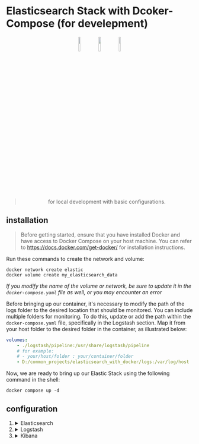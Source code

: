 

# Elasticsearch Stack with Dcoker-Compose (for develepment)

<p align="center" width="100%">
    <img width="10%" src="https://static-www.elastic.co/v3/assets/bltefdd0b53724fa2ce/blt8b679e63f2b49b27/5d082d93877575d0584761c0/logo-logstash-32-color.svg">
    <img width="10%" src="https://static-www.elastic.co/v3/assets/bltefdd0b53724fa2ce/blt36f2da8d650732a0/5d0823c3d8ff351753cbc99f/logo-elasticsearch-32-color.svg">
    <img width="10%" src="https://static-www.elastic.co/v3/assets/bltefdd0b53724fa2ce/blt4466841eed0bf232/5d082a5e97f2babb5af907ee/logo-kibana-32-color.svg">
</p><br>

> <p align="center">for local development with basic configurations.</p>

## installation
> Before getting started, ensure that you have installed Docker and have access to Docker Compose on your host machine. You can refer to <https://docs.docker.com/get-docker/> for installation instructions.

Run these commands to create the network and volume:

```
docker network create elastic
docker volume create my_elasticsearch_data
```
*If you modify the name of the volume or network, be sure to update it in the `docker-compose.yaml` file as well, or you may encounter an error*

Before bringing up our container, it's necessary to modify the path of the logs folder to the desired location that should be monitored. You can include multiple folders for monitoring. To do this, update or add the path within the `docker-compose.yaml` file, specifically in the Logstash section. Map it from your host folder to the desired folder in the container, as illustrated below:
```yaml
volumes:
    - ./logstash/pipeline:/usr/share/logstash/pipeline
    # for example:
    # - your/host/folder : your/container/folder
    - D:/common_projects/elasticsearch_with_docker/logs:/var/log/host
```

Now, we are ready to bring up our Elastic Stack using the following command in the shell:

```
docker compose up -d
```

## configuration

1.  <details>
    <summary>Elasticsearch</summary>
    
    - Change the `node.name` to your desired value.

    - By default, `network.host` `and http.host` are set to `0.0.0.0`.
    
    - By default, security is disabled. However, if you need to secure the configuration, navigate to `elasticsearch/elasticsearch.yml` and uncomment the relevant configurations. It's advisable to refer to the Elasticsearch documentation for using [Docker](https://www.elastic.co/guide/en/elasticsearch/reference/current/docker.html).<br>
        *you can find this config at the end of the file to uncomment it.*
        ```yml
        xpack.security.enabled: false

        xpack.security.enrollment.enabled: true

        # Enable encryption for HTTP API client connections, such as Kibana Logstash, and Agents
        xpack.security.http.ssl:
        enabled: true
        keystore.path: path/to/certs/http.p12

        # Enable encryption and mutual authentication between cluster nodes
        xpack.security.transport.ssl:
        enabled: true
        verification_mode: certificate
        keystore.path: path/to/certs/transport.p12
        truststore.path: path/to/certs/transport.p12
        # Create a new cluster with the current node only
        # Additional nodes can still join the cluster later
        cluster.initial_master_nodes: ["change-the-name"]
        ```
    </details>

2.  <details>
    <summary>Logstash</summary>

    - By default, we monitor the `/var/log/host` directory, and every file with a `.log` is continuously checked by Logstash. Whenever there is a change, it sends the data to Elasticsearch

    - if you are using file beat you can use this code and replace it in `logstash/pipeline/log_stream.conf` directory:
        ```
        input {
            beats {
                port => 5044
                codec => json
            }
        }
        ```

    </details>

3.  <details>
    <summary>Kibana</summary>

    - For development purposes, there's no need to concern ourselves with configuring Kibana. However, if it becomes necessary, you can add the following YAML code to the Kibana configuration in the `docker-compose.yaml` file.:<br>
        ```yaml
        volumes:
            - ./kibana/kibana.yml:/usr/share/kibana/kibana.yml
        ```
    </details>